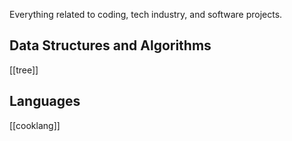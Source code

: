 Everything related to coding, tech industry, and software projects.

## Data Structures and Algorithms
[[tree]]

## Languages
[[cooklang]]
